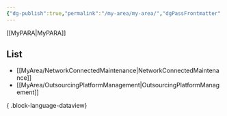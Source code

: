 ```yaml
---
{"dg-publish":true,"permalink":"/my-area/my-area/","dgPassFrontmatter":true,"created":"2023-12-13T17:50:08.552+09:00","updated":"2023-12-19T15:41:52.732+09:00"}
---
```


[[MyPARA\|MyPARA]]
## List
- [[MyArea/NetworkConnectedMaintenance\|NetworkConnectedMaintenance]]
- [[MyArea/OutsourcingPlatformManagement\|OutsourcingPlatformManagement]]

{ .block-language-dataview}